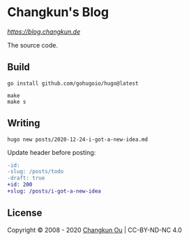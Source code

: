 # Changkun's Blog

_https://blog.changkun.de_

The source code.

## Build

```
go install github.com/gohugoio/hugo@latest
```

```
make
make s
```

## Writing

```
hugo new posts/2020-12-24-i-got-a-new-idea.md
```

Update header before posting:

```diff
-id:
-slug: /posts/todo
-draft: true
+id: 200
+slug: /posts/i-got-a-new-idea
```

## License

Copyright &copy; 2008 - 2020 [Changkun Ou](https://changkun.de) | CC-BY-ND-NC 4.0